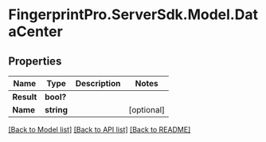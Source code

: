 # FingerprintPro.ServerSdk.Model.DataCenter
## Properties

Name | Type | Description | Notes
------------ | ------------- | ------------- | -------------
**Result** | **bool?** |  | 
**Name** | **string** |  | [optional] 

[[Back to Model list]](../README.md#documentation-for-models) [[Back to API list]](../README.md#documentation-for-api-endpoints) [[Back to README]](../README.md)

